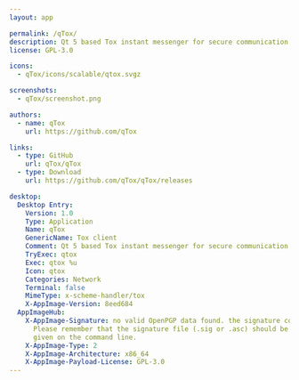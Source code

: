 ```yaml
---
layout: app

permalink: /qTox/
description: Qt 5 based Tox instant messenger for secure communication
license: GPL-3.0

icons:
  - qTox/icons/scalable/qtox.svgz

screenshots:
  - qTox/screenshot.png

authors:
  - name: qTox
    url: https://github.com/qTox

links:
  - type: GitHub
    url: qTox/qTox
  - type: Download
    url: https://github.com/qTox/qTox/releases

desktop:
  Desktop Entry:
    Version: 1.0
    Type: Application
    Name: qTox
    GenericName: Tox client
    Comment: Qt 5 based Tox instant messenger for secure communication
    TryExec: qtox
    Exec: qtox %u
    Icon: qtox
    Categories: Network
    Terminal: false
    MimeType: x-scheme-handler/tox
    X-AppImage-Version: 8eed684
  AppImageHub:
    X-AppImage-Signature: no valid OpenPGP data found. the signature could not be verified.
      Please remember that the signature file (.sig or .asc) should be the first file
      given on the command line.
    X-AppImage-Type: 2
    X-AppImage-Architecture: x86_64
    X-AppImage-Payload-License: GPL-3.0
---
```

